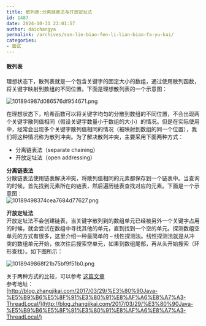 ```yaml
---
title: 散列表:分离链表法与开放定址法
id: 1487
date: 2024-10-31 22:01:57
author: daichangya
permalink: /archives/san-lie-biao-fen-li-lian-biao-fa-yu-kai/
categories:
- 面试
---
```



#### 散列表

理想状态下，散列表就是一个包含关键字的固定大小的数组，通过使用散列函数，将关键字映射到数组的不同位置。下面是理想散列表的一个示意图：

![101894987d086576df954671.png](https://images.jsdiff.com/10189498-7d086576df954671_1602681848476.png)

在理想状态下，哈希函数可以将关键字均匀的分散到数组的不同位置，不会出现两个关键字散列值相同（假设关键字数量小于数组的大小）的情况。但是在实际使用中，经常会出现多个关键字散列值相同的情况（被映射到数组的同一个位置），我们将这种情况称为散列冲突。为了解决散列冲突，主要采用下面两种方式：

*   分离链表法（separate chaining）
*   开放定址法（open addressing）

**分离链表法**  
分散链表法使用链表解决冲突，将散列值相同的元素都保存到一个链表中。当查询的时候，首先找到元素所在的链表，然后遍历链表查找对应的元素。下面是一个示意图：  
![10189498374cea7684d77627.png](https://images.jsdiff.com/10189498-374cea7684d77627_1602681875548.png)
  
**开放定址法**  
开放定址法不会创建链表，当关键字散列到的数组单元已经被另外一个关键字占用的时候，就会尝试在数组中寻找其他的单元，直到找到一个空的单元。探测数组空单元的方式有很多，这里介绍一种最简单的 – 线性探测法。线性探测法就是从冲突的数组单元开始，依次往后搜索空单元，如果到数组尾部，再从头开始搜索（环形查找）。如下图所示：  

![1018949868f21b75bf9f51b0.png](https://images.jsdiff.com/10189498-68f21b75bf9f51b0_1602681907125.png)
  
关于两种方式的比较，可以参考 [这篇文章](http://www.nowamagic.net/academy/detail/3008060)  
参考地址：  
[http://blog.zhangjikai.com/2017/03/29/%E3%80%90Java-%E5%B9%B6%E5%8F%91%E3%80%91%E8%AF%A6%E8%A7%A3-ThreadLocal/](http://blog.zhangjikai.com/2017/03/29/%E3%80%90Java-%E5%B9%B6%E5%8F%91%E3%80%91%E8%AF%A6%E8%A7%A3-ThreadLocal/)
